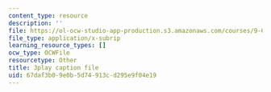 ```yaml
---
content_type: resource
description: ''
file: https://ol-ocw-studio-app-production.s3.amazonaws.com/courses/9-00sc-introduction-to-psychology-fall-2011/67daf3b09e0b5d74913cd295e9f04e19_lanmHS0JwYI.vtt
file_type: application/x-subrip
learning_resource_types: []
ocw_type: OCWFile
resourcetype: Other
title: 3play caption file
uid: 67daf3b0-9e0b-5d74-913c-d295e9f04e19
---
```

